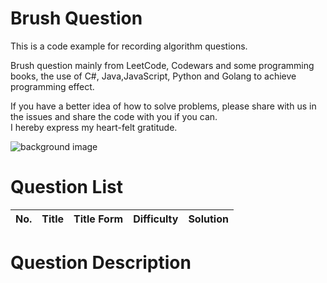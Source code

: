 # Brush Question
This is a code example for recording algorithm questions.

Brush question mainly from LeetCode, Codewars and some programming books, the use of  C#, Java,JavaScript, Python and Golang to achieve programming effect.

If you have a better idea of how to solve problems, please share with us in the issues and share the code with you if you can.  
I hereby express my heart-felt gratitude.

![background image](https://github.com/SilenceHVK/Articles/raw/master/assets/images/bgImages/bg3.png)

# Question List
| No. | Title | Title Form | Difficulty | Solution |
| ---|---|---|---|--- |

# Question Description

